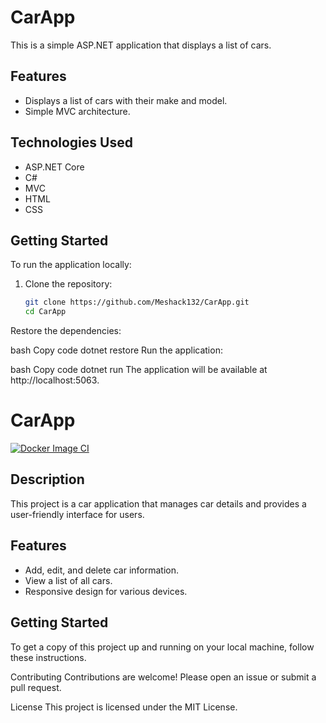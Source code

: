 # CarApp

This is a simple ASP.NET application that displays a list of cars.

## Features

- Displays a list of cars with their make and model.
- Simple MVC architecture.

## Technologies Used

- ASP.NET Core
- C#
- MVC
- HTML
- CSS

## Getting Started

To run the application locally:

1. Clone the repository:
   ```bash
   git clone https://github.com/Meshack132/CarApp.git
   cd CarApp

Restore the dependencies:

bash
Copy code
dotnet restore
Run the application:

bash
Copy code
dotnet run
The application will be available at http://localhost:5063.

# CarApp

[![Docker Image CI](https://github.com/Meshack132/CarApp/actions/workflows/docker-image.yml/badge.svg)](https://github.com/Meshack132/CarApp/actions/workflows/docker-image.yml)

## Description
This project is a car application that manages car details and provides a user-friendly interface for users.

## Features
- Add, edit, and delete car information.
- View a list of all cars.
- Responsive design for various devices.

## Getting Started
To get a copy of this project up and running on your local machine, follow these instructions.


Contributing
Contributions are welcome! Please open an issue or submit a pull request.

License
This project is licensed under the MIT License.

